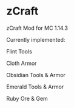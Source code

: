 # zCraft
zCraft Mod for MC 1.14.3




Currently implemented:

Flint Tools

Cloth Armor

Obsidian Tools & Armor

Emerald Tools & Armor

Ruby Ore & Gem
